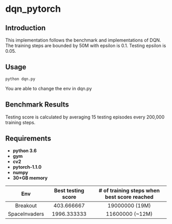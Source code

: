 # dqn_pytorch
## Introduction
This implementation follows the benchmark and implementations of DQN. The training steps are bounded by 50M with epsilon is 0.1. Testing epsilon is 0.05.

## Usage
```
python dqn.py
```
You are able to change the env in dqn.py

## Benchmark Results
Testing score is calculated by averaging 15 testing episodes every 200,000 training steps.

## Requirements

* **python 3.6**
* **gym**
* **cv2**
* **pytorch-1.1.0** 
* **numpy**
* **30+GB memory**


 Env | Best testing score | # of training steps when best score reached
:--:|:--:|:--:
Breakout | 403.666667 | 19000000 (19M)
SpaceInvaders | 1996.333333 | 11600000 (~12M)

